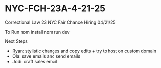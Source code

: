 # NYC-FCH-23A-4-21-25
Correctional Law 23 NYC Fair Chance Hiring 04/21/25

To Run
npm install
npm run dev 


Next Steps

- Ryan: stylistic changes and copy edits + try to host on custom domain
- Ola: save emails and send emails
- Jodi: craft sales email
